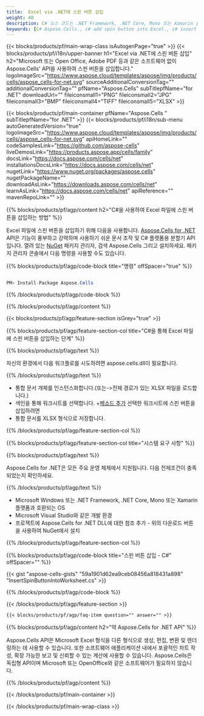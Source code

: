 ```yaml
---
title:  Excel via .NET에 스핀 버튼 삽입
weight: 40
description: C# 소스 코드는 .NET Framework, .NET Core, Mono 또는 Xamarin 플랫폼에서 Excel에 스핀 버튼을 삽입합니다.
keywords: [C# Aspose.Cells., c# add spin button into Excel., c# insert spin button into Excel., c# create spin button in Excel]
---
```

{{< blocks/products/pf/main-wrap-class isAutogenPage="true" >}}
{{< blocks/products/pf/i18n/upper-banner h1="Excel via .NET에 스핀 버튼 삽입" h2="Microsoft 또는 Open Office, Adobe PDF 등과 같은 소프트웨어 없이 Aspose.Cells\' API을 사용하여 스핀 버튼을 삽입합니다." logoImageSrc="https://www.aspose.cloud/templates/aspose/img/products/cells/aspose_cells-for-net.svg" sourceAdditionalConversionTag="" additionalConversionTag="" pfName="Aspose.Cells" subTitlepfName="for .NET" downloadUrl="" fileiconsmall1="PNG" fileiconsmall2="JPG" fileiconsmall3="BMP" fileiconsmall4="TIFF" fileiconsmall5="XLSX" >}}

{{< blocks/products/pf/main-container pfName="Aspose.Cells " subTitlepfName="for .NET" >}}
{{< blocks/products/pf/i18n/sub-menu autoGeneratedVersion="true" logoImageSrc="https://www.aspose.cloud/templates/aspose/img/products/cells/aspose_cells-for-net.svg" apiHomeLink="" codeSamplesLink="https://github.com/aspose-cells" liveDemosLink="https://products.aspose.app/cells/family" docsLink="https://docs.aspose.com/cells/net" installationsDocsLink="https://docs.aspose.com/cells/net" nugetLink="https://www.nuget.org/packages/aspose.cells" nugetPackageName="" downloadAsLink="https://downloads.aspose.com/cells/net" learnAsLink="https://docs.aspose.com/cells/net" apiReference="" mavenRepoLink="" >}}

{{% blocks/products/pf/agp/content h2="C#을 사용하여 Excel 파일에 스핀 버튼을 삽입하는 방법" %}}

 Excel 파일에 스핀 버튼을 삽입하기 위해 다음을 사용합니다.
 [Aspose.Cells for .NET](https://products.aspose.com/cells/net) 
 API은 기능이 풍부하고 강력하며 사용하기 쉬운 문서 조작 및 C# 플랫폼용 분할기 API입니다. 열려 있는
 [NuGet](https://www.nuget.org/packages/aspose.cells) 
 패키지 관리자, 검색
 Aspose.Cells 
 그리고 설치하세요. 패키지 관리자 콘솔에서 다음 명령을 사용할 수도 있습니다.

{{% blocks/products/pf/agp/code-block title="명령" offSpacer="true" %}}

```cs

PM> Install-Package Aspose.Cells

```

{{% /blocks/products/pf/agp/code-block %}}

{{% /blocks/products/pf/agp/content %}}

{{< blocks/products/pf/agp/feature-section isGrey="true" >}}

{{% blocks/products/pf/agp/feature-section-col title="C#을 통해 Excel 파일에 스핀 버튼을 삽입하는 단계" %}}

{{% blocks/products/pf/agp/text %}}

자신의 환경에서 다음 워크플로를 시도하려면 aspose.cells.dll이 필요합니다.

{{% /blocks/products/pf/agp/text %}}

+ 통합 문서 개체를 인스턴스화합니다.(또는->전체 경로가 있는 XLSX 파일을 로드합니다.)
+ 색인을 통해 워크시트를 선택합니다.
 +[메소드 추가](https://reference.aspose.com/cells/net/aspose.cells.drawing/shapecollection/methods/addspinner) 선택한 워크시트에 스핀 버튼을 삽입하려면
+ 통합 문서를 XLSX 형식으로 저장합니다.

{{% /blocks/products/pf/agp/feature-section-col %}}

{{% blocks/products/pf/agp/feature-section-col title="시스템 요구 사항" %}}

{{% blocks/products/pf/agp/text %}}

 Aspose.Cells for .NET은 모든 주요 운영 체제에서 지원됩니다. 다음 전제조건이 충족되었는지 확인하세요.

{{% /blocks/products/pf/agp/text %}}

-  Microsoft Windows 또는 .NET Framework, .NET Core, Mono 또는 Xamarin 플랫폼과 호환되는 OS
-  Microsoft Visual Studio와 같은 개발 환경
-  프로젝트에 Aspose.Cells for .NET DLL에 대한 참조 추가 - 위의 다운로드 버튼을 사용하여 NuGet에서 설치

{{% /blocks/products/pf/agp/feature-section-col %}}

{{% blocks/products/pf/agp/code-block title="스핀 버튼 삽입 - C#" offSpacer="" %}}

{{< gist "aspose-cells-gists" "59a1901d62ea9ceb08456a818431a898" "InsertSpinButtonIntoWorksheet.cs" >}}

{{% /blocks/products/pf/agp/code-block %}}

{{< /blocks/products/pf/agp/feature-section >}}

    {{< blocks/products/pf/agp/faq-item question="" answer="" >}}
 

<!-- aboutfile Starts -->

{{% blocks/products/pf/agp/content h2="약 Aspose.Cells for .NET API" %}}

Aspose.Cells API은 Microsoft Excel 형식을 다른 형식으로 생성, 편집, 변환 및 렌더링하는 데 사용할 수 있습니다. 또한 소프트웨어 애플리케이션 내에서 포괄적인 차트 작성, 확장 가능한 보고 및 신뢰할 수 있는 계산에 사용할 수 있습니다. Aspose.Cells은 독립형 API이며 Microsoft 또는 OpenOffice와 같은 소프트웨어가 필요하지 않습니다.

{{% /blocks/products/pf/agp/content %}}



<!-- aboutfile Ends -->
<!--
{{< blocks/products/pf/agp/other-supported-section title="Other Supported Splitting Formats" subTitle="Using C#, One can also split large file into chunks of many other file formats including." >}}

{{< blocks/products/pf/agp/other-supported-section-item href="https://products.aspose.com/cells/net/splitter/ods/" name="ODS" description="OpenDocument Spreadsheet File" >}}
{{< blocks/products/pf/agp/other-supported-section-item href="https://products.aspose.com/cells/net/splitter/xls/" name="XLS" description="Excel Binary Format" >}}
{{< blocks/products/pf/agp/other-supported-section-item href="https://products.aspose.com/cells/net/splitter/xlsb/" name="XLSB" description="Binary Excel Workbook File" >}}
{{< blocks/products/pf/agp/other-supported-section-item href="https://products.aspose.com/cells/net/splitter/xlsm/" name="XLSM" description="Spreadsheet File" >}}

{{< /blocks/products/pf/agp/other-supported-section >}}

-->

{{< /blocks/products/pf/main-container >}}
    
{{< /blocks/products/pf/main-wrap-class >}}
